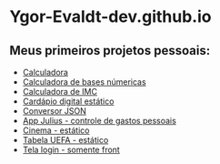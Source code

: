 # Ygor-Evaldt-dev.github.io

## Meus primeiros projetos pessoais: 
- [Calculadora]()
- [Calculadora de bases númericas]()
- [Calculadora de IMC]()
- [Cardápio digital estático]()
- [Conversor JSON]()
- [App Julius - controle de gastos pessoais]()
- [Cinema - estático]()
- [Tabela UEFA - estático]()
- [Tela login - somente front]()
